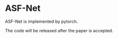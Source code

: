 # ASF-Net
ASF-Net is implemented by pytorch.

The code will be released after the paper is accepted.
